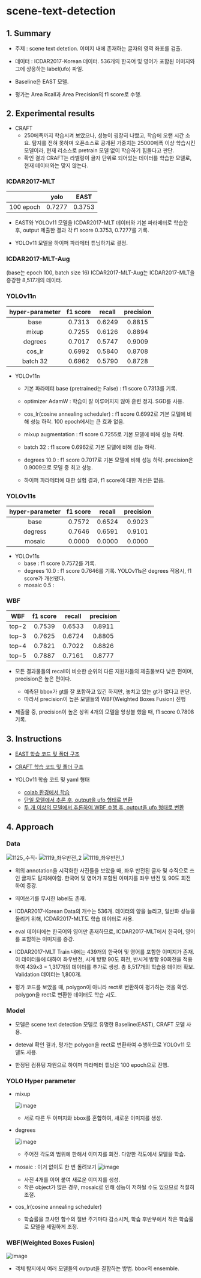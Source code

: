 # scene-text-detection


## 1. Summary

- 주제 : scene text detetion. 이미지 내에 존재하는 글자의 영역 좌표를 검출.
  
- 데이터 : ICDAR2017-Korean 데이터. 536개의 한국어 및 영어가 포함된 이미지와 그에 상응하는 label(ufo) 파일.
  
- Baseline은 EAST 모델.
  
- 평가는 Area Rcall과 Area Precision의 f1 score로 수행.
  
## 2. Experimental results
  
- CRAFT
  - 250에폭까지 학습시켜 보았으나, 성능이 굉장히 나빴고, 학습에 오랜 시간 소요. 탐지를 전혀 못하며 오픈소스로 공개된 가중치는 25000에폭 이상 학습시킨 모델이라, 현재 리소스로 pretrain 모델 없이 학습하기 힘들다고 판단.
  -  확인 결과 CRAFT는 라벨링이 글자 단위로 되어있는 데이터를 학습한 모델로, 현재 데이터와는 맞지 않는다.
  
### ICDAR2017-MLT
|    | yolo | EAST  |
|:------:|:------:|:------:|
| 100 epoch | 0.7277 | 0.3753 |
- EAST와 YOLOv11 모델을 ICDAR2017-MLT 데이터와 기본 파라메터로 학습한 후, output 제출한 결과 각 f1 score 0.3753, 0.7277를 기록.

- YOLOv11 모델을 하이퍼 파라메터 튜닝하기로 결정.
  

### ICDAR2017-MLT-Aug 

(base는 epoch 100, batch size 16)
ICDAR2017-MLT-Aug는 ICDAR2017-MLT을 증강한 8,517개의 데이터.

### YOLOv11n

|hyper-parameter| f1 score | recall  | precision | 
|:------:       |:------:  |:------: |:------:   |
|     base      |  0.7313  | 0.6249  |   0.8815  |
|     mixup     |  0.7255  | 0.6126  |   0.8894  |
|     degrees   |  0.7017  | 0.5747  |   0.9009  |
|     cos_lr    |  0.6992  | 0.5840  |   0.8708  |
|     batch 32  |  0.6962  | 0.5790  |   0.8728  |

- YOLOv11n
  - 기본 파라메터 base (pretrained는 False) : f1 score 0.7313를 기록.
 
  - optimizer AdamW : 학습이 잘 이루어지지 않아 훈련 정지. SGD를 사용.
  
  - cos_lr(cosine annealing scheduler) : f1 score 0.6992로 기본 모델에 비해 성능 하락. 100 epoch에서는 큰 효과 없음.
  
  - mixup augmentation : f1 score 0.7255로 기본 모델에 비해 성능 하락.
  
  - batch 32 : f1 score 0.6962로 기본 모델에 비해 성능 하락.
  
  - degrees 10.0 : f1 score 0.7017로 기본 모델에 비해 성능 하락. precision은 0.9009으로 모델 중 최고 성능.

  - 하이퍼 파라메터에 대한 실험 결과, f1 score에 대한 개선은 없음.

### YOLOv11s

|hyper-parameter| f1 score |   recall | precision | 
|    :------:   | :------: | :------: |:------:   |
|     base      |  0.7572  |  0.6524  | 0.9023 |
|    degress    |  0.7646  |  0.6591  | 0.9101 |
|    mosaic     |  0.0000  |  0.0000  | 0.0000 |

- YOLOv11s
   - base : f1 score 0.7572를 기록.
   - degrees 10.0 : f1 score 0.7646를 기록. YOLOv11s은 degrees 적용시, f1 score가 개선됐다.
   - mosaic 0.5 : 
### WBF
|    WBF   | f1 score |   recall  | precision | 
| :------: | :------: |  :------: |:------:   |
|  top-2   |  0.7539  |   0.6533  |  0.8911   |
|  top-3   |  0.7625  |   0.6724  |  0.8805   |
|  top-4   |  0.7821  |   0.7022  |  0.8826   |
|  top-5   |  0.7887  |   0.7161  |  0.8777   |

- 모든 결과물들의 recall이 비슷한 순위의 다른 지원자들의 제출물보다 낮은 편이며, precision은 높은 편이다.
  - 예측된 bbox가 gt를 잘 포함하고 있긴 하지만, 놓치고 있는 gt가 많다고 판단.
  - 따라서 precision이 높은 모델들의 WBF(Weighted Boxes Fusion) 진행
    
- 제출물 중, precision이 높은 상위 4개의 모델을 앙상블 했을 때, f1 score 0.7808 기록.

## 3. Instructions
- [EAST 학습 코드 및 폴더 구조](https://github.com/qhfmshal/scene-text-detection/tree/main/EAST)
  
- [CRAFT 학습 코드 및 폴더 구조](https://github.com/qhfmshal/scene-text-detection/tree/main/CRAFT)
  
- YOLOv11 학습 코드 및 yaml 형태
    - [colab 환경에서 학습](https://github.com/qhfmshal/scene-text-detection/blob/main/yolo_train_colab.ipynb)
    - [단일 모델에서 추론 후, output을 ufo 형태로 변환](https://github.com/qhfmshal/scene-text-detection/blob/main/yolo_infer_ufo.ipynb)
    - [두 개 이상의 모델에서 추론하여 WBF 수행 후, output을 ufo 형태로 변환](https://github.com/qhfmshal/scene-text-detection/blob/main/yolo_WBF.ipynb)
      
## 4. Approach
### Data
  
  ![1125_수직-](https://github.com/user-attachments/assets/03af9419-307d-48f6-8cb5-9e6c3bb6dace)
  ![1119_좌우반전_2](https://github.com/user-attachments/assets/188f3409-0ae8-4e0a-9c5e-291b1c57e88a)
  ![1119_좌우반전_1](https://github.com/user-attachments/assets/2df26729-6aab-4386-9271-6d8964b43142)

- 위의 annotation을 시각화한 사진들을 보았을 때, 좌우 반전된 글자 및 수직으로 쓰인 글자도 탐지해야함. 한국어 및 영어가 포함된 이미지를 좌우 반전 및 90도 회전하여 증강.

- 띄어쓰기를 무시한 label도 존재.
  
- ICDAR2017-Korean Data의 개수는 536개. 데이터의 양을 늘리고, 일반화 성능을 올리기 위해, ICDAR2017-MLT도 학습 데이터로 사용.
  
- eval 데이터에는 한국어와 영어만 존재하므로, ICDAR2017-MLT에서 한국어, 영어를 포함하는 이미지를 증강.
  
- ICDAR2017-MLT Train 내에는 439개의 한국어 및 영어를 포함한 이미지가 존재. 이 데이터들에 대하여 좌우반전, 시계 방향 90도 회전, 반시계 방향 90회전을 적용하여 439x3 = 1,317개의 데이터를 추가로 생성. 총 8,517개의 학습용 데이터 확보. Validation 데이터는 1,800개.

- 평가 코드를 보았을 때, polygon이 아니라 rect로 변환하여 평가하는 것을 확인. polygon을 rect로 변환한 데이터도 학습 시도.

### Model
- 모델은 scene text detection 모델로 유명한 Baseline(EAST), CRAFT 모델 사용.

- deteval 확인 결과, 평가는 polygon을 rect로 변환하여 수행하므로 YOLOv11 모델도 사용.

- 한정된 컴퓨팅 자원으로 하이퍼 파라메터 튜닝은 100 epoch으로 진행.

### YOLO Hyper parameter
- mixup

  ![image](https://github.com/user-attachments/assets/67e1f4b9-e826-4b2c-b051-b7da6e604e30)
  - 서로 다른 두 이미지와 bbox를 혼합하여, 새로운 이미지를 생성.
  
- degrees
  
  ![image](https://github.com/user-attachments/assets/757fd13d-e547-4d8d-8194-8f9450ab31be)

  - 주어진 각도의 범위에 한해서 이미지를 회전. 다양한 각도에서 모델을 학습.
    
- mosaic : 이거 없이도 한 번 돌려보기
  ![image](https://github.com/user-attachments/assets/e6e56c6e-8707-4d76-8904-4d1ea9cd5aa2)
  - 사진 4개를 이어 붙여 새로운 이미지를 생성.
  - 작은 object가 많은 경우, mosaic로 인해 성능이 저하될 수도 있으므로 적절히 조절.
  
- cos_lr(cosine annealing scheduler)
  - 학습률을 코사인 함수의 절반 주기마다 감소시켜, 학습 후반부에서 작은 학습률로 모델을 세밀하게 조정.

### WBF(Weighted Boxes Fusion)
![image](https://github.com/user-attachments/assets/45aad01f-3632-4566-bc5f-a71646c76f84)

- 객체 탐지에서 여러 모델들의 output을 결합하는 방법. bbox의 ensemble.
